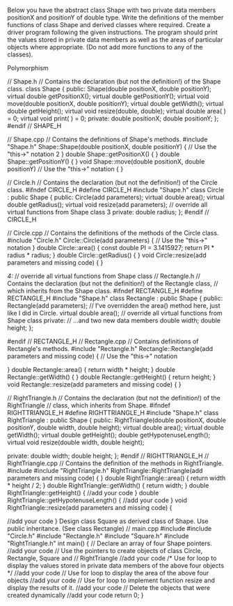 
Below you have the abstract class Shape with two private data members positionX and
positionY of double type. Write the definitions of the member functions of class Shape
and derived classes where required. Create a driver program following the given
instructions. The program should print the values stored in private data members as well
as the areas of particular objects where appropriate. (Do not add more functions to any
of the classes).

Polymorphism

// Shape.h
// Contains the declaration (but not the definition!) of the Shape class.
class Shape
{
public:
Shape(double positionX, double positionY);
virtual double getPositionX();
virtual double getPositionY();
virtual void move(double positionX, double positionY);
virtual double getWidth();
virtual double getHeight();
virtual void resize(double, double);
virtual double area( ) = 0;
virtual void print( ) = 0;
private:
double positionX;
double positionY;
};
#endif // SHAPE_H


// Shape.cpp
// Contains the definitions of Shape's methods.
#include "Shape.h"
Shape::Shape(double positionX, double positionY)
{
// Use the "this->" notation
2
}
double Shape::getPositionX()
{
}
double Shape::getPositionY()
{
}
void Shape::move(double positionX, double positionY)
// Use the "this->" notation
{
}


// Circle.h
// Contains the declaration (but not the definition!) of the Circle class.
#ifndef CIRCLE_H
#define CIRCLE_H
#include "Shape.h"
class Circle : public Shape
{
public:
Circle(add parameters);
virtual double area();
virtual double getRadius();
virtual void resize(add parameters);
// override all virtual functions from Shape class
3
private:
double radius;
};
#endif // CIRCLE_H


// Circle.cpp
// Contains the definitions of the methods of the Circle class.
#include "Circle.h"
Circle::Circle(add parameters)
{
// Use the "this->" notation
}
double Circle::area()
{
const double PI = 3.1415927;
return PI * radius * radius;
}
double Circle::getRadius()
{
}
void Circle::resize(add parameters and missing code)
{
}


*4:*
// override all virtual functions from Shape class
// Rectangle.h
// Contains the declaration (but not the definition!) of the Rectangle class,
// which inherits from the Shape class.
#ifndef RECTANGLE_H
#define RECTANGLE_H
#include "Shape.h"
class Rectangle : public Shape
{
public:
Rectangle(add parameters);
// I've overridden the area() method here, just like I did in Circle.
virtual double area();
// override all virtual functions from Shape class
private:
// ...and two new data members
double width;
double height;
};


#endif // RECTANGLE_H
// Rectangle.cpp
// Contains definitions of Rectangle's methods.
#include "Rectangle.h"
Rectangle::Rectangle(add parameters and missing code)
{
// Use the "this->" notation

}
double Rectangle::area()
{
return width * height;
}
double Rectangle::getWidth()
{
}
double Rectangle::getHeight()
{
return height;
}
void Rectangle::resize(add parameters and missing code)
{
}


// RightTriangle.h
// Contains the declaration (but not the definition!) of the RightTriangle
// class, which inherits from Shape.
#ifndef RIGHTTRIANGLE_H
#define RIGHTTRIANGLE_H
#include "Shape.h"
class RightTriangle : public Shape
{
public:
RightTriangle(double positionX, double positionY, double width, double height);
virtual double area();
virtual double getWidth();
virtual double getHeight();
double getHypotenuseLength();
virtual void resize(double width, double height);

private:
double width;
double height;
};
#endif // RIGHTTRIANGLE_H
// RightTriangle.cpp
// Contains the definition of the methods in RightTriangle.
#include <cmath>
#include "RightTriangle.h"
RightTriangle::RightTriangle(add parameters and missing code)
{
}
double RightTriangle::area()
{
return width * height / 2;
}
double RightTriangle::getWidth()
{
return width;
}
double RightTriangle::getHeight()
{
//add your code
}
double RightTriangle::getHypotenuseLength()
{
//add your code
}
void RightTriangle::resize(add parameters and missing code)
{



//add your code
}
Design class Square as derived class of Shape. Use public inheritance. (See class
Rectangle)
// main.cpp
#include <iostream>
#include "Circle.h"
#include "Rectangle.h"
#include "Square.h"
#include "RightTriangle.h"
int main()
{
// Declare an array of four Shape pointers.
//add your code
// Use the pointers to create objects of class Circle, Rectangle, Square and
// RightTriangle
//add your code
/* Use for loop to display the values stored in private data members of the
above four objects */
//add your code
// Use for loop to display the area of the above four objects
//add your code
// Use for loop to implement function resize and display the results of it.
//add your code
// Delete the objects that were created dynamically
//add your code
return 0;
}
